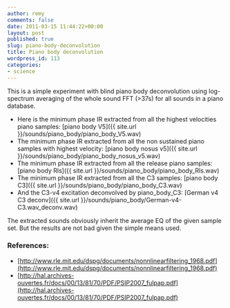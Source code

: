 ```yaml
---
author: remy
comments: false
date: 2011-03-15 11:44:22+00:00
layout: post
published: true
slug: piano-body-deconvolution
title: Piano body deconvolution
wordpress_id: 113
categories:
- science
---
```


This is a simple experiment with blind piano body deconvolution using log-spectrum averaging of the whole sound FFT (>37s) for all sounds in a piano database.

- Here is the minimum phase IR extracted from all the highest velocities piano samples: [piano body V5]({{ site.url }}/sounds/piano_body/piano_body_V5.wav)
- The minimum phase IR extracted from all the non sustained piano samples with highest velocity: [piano body nosus v5]({{ site.url }}/sounds/piano_body/piano_body_nosus_v5.wav)
- The minimum phase IR extracted from all the release piano samples: [piano body Rls]({{ site.url }}/sounds/piano_body/piano_body_Rls.wav)
- The minimum phase IR extracted from all the C3 samples: [piano body C3]({{ site.url }}/sounds/piano_body/piano_body_C3.wav)
- And the C3-v4 excitation deconvolved by piano_body_C3: [German v4 C3 deconv]({{ site.url }}/sounds/piano_body/German-v4-C3.wav_deconv.wav)

The extracted sounds obviously inherit the average EQ of the given sample set. But the results are not bad given the simple means used.

### References:


- [http://www.rle.mit.edu/dspg/documents/nonnlinearfiltering_1968.pdf](http://www.rle.mit.edu/dspg/documents/nonnlinearfiltering_1968.pdf)
- [http://hal.archives-ouvertes.fr/docs/00/13/81/70/PDF/PSIP2007_fulpap.pdf](http://hal.archives-ouvertes.fr/docs/00/13/81/70/PDF/PSIP2007_fulpap.pdf)

